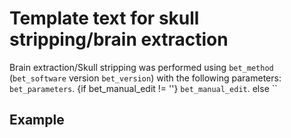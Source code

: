 # Template text for skull stripping/brain extraction

Brain extraction/Skull stripping was performed using `bet_method`
(`bet_software` version `bet_version`) with the following parameters:
`bet_parameters`. {if bet_manual_edit != ''} `bet_manual_edit`. else ``

## Example
